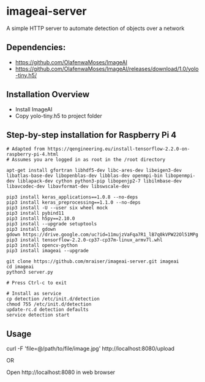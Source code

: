 # imageai-server
A simple HTTP server to automate detection of objects over a network

## Dependencies:
- https://github.com/OlafenwaMoses/ImageAI
- https://github.com/OlafenwaMoses/ImageAI/releases/download/1.0/yolo-tiny.h5/

## Installation Overview
- Install ImageAI
- Copy yolo-tiny.h5 to project folder

## Step-by-step installation for Raspberry Pi 4
    # Adapted from https://qengineering.eu/install-tensorflow-2.2.0-on-raspberry-pi-4.html
    # Assumes you are logged in as root in the /root directory

    apt-get install gfortran libhdf5-dev libc-ares-dev libeigen3-dev libatlas-base-dev libopenblas-dev libblas-dev openmpi-bin libopenmpi-dev liblapack-dev cython python3-pip libopenjp2-7 libilmbase-dev libavcodec-dev libavformat-dev libswscale-dev
    
    pip3 install keras_applications==1.0.8 --no-deps
    pip3 install keras_preprocessing==1.1.0 --no-deps
    pip3 install -U --user six wheel mock
    pip3 install pybind11
    pip3 install h5py==2.10.0
    pip3 install --upgrade setuptools
    pip3 install gdown
    gdown https://drive.google.com/uc?id=11mujzVaFqa7R1_lB7q0kVPW22Ol51MPg
    pip3 install tensorflow-2.2.0-cp37-cp37m-linux_armv7l.whl
    pip3 install opencv-python
    pip3 install imageai --upgrade
    
    git clone https://github.com/mraiser/imageai-server.git imageai
    cd imageai
    python3 server.py
    
    # Press Ctrl-c to exit
    
    # Install as service
    cp detection /etc/init.d/detection
    chmod 755 /etc/init.d/detection
    update-rc.d detection defaults
    service detection start

## Usage
curl -F 'file=@/path/to/file/image.jpg' http://localhost:8080/upload

OR

Open http://localhost:8080 in web browser
